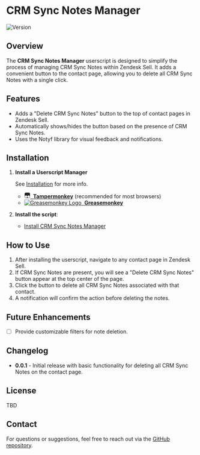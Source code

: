 # CRM Sync Notes Manager

![Version](https://img.shields.io/badge/version-0.0.1-blue)

## Overview
The **CRM Sync Notes Manager** userscript is designed to simplify the process of managing CRM Sync Notes within Zendesk Sell. It adds a convenient button to the contact page, allowing you to delete all CRM Sync Notes with a single click.

## Features
- Adds a "Delete CRM Sync Notes" button to the top of contact pages in Zendesk Sell.
- Automatically shows/hides the button based on the presence of CRM Sync Notes.
- Uses the Notyf library for visual feedback and notifications.

## Installation


1. **Install a Userscript Manager**

   See [Installation](/README.md#installation) for more info.

   - [![Tampermonkey Logo](/.github/images/README/favicons/tampermonkey.net/favicon-16.png) &nbsp;**Tampermonkey**](https://www.tampermonkey.net/) (recommended for most browsers)
   - [![Greasemonkey Logo](https://www.google.com/s2/favicons?sz=16&domain=wiki.greasespot.net) &nbsp;**Greasemonkey**](https://www.greasespot.net/)
   
2. **Install the script**:
   - [Install CRM Sync Notes Manager](https://raw.githubusercontent.com/Branden97/userscripts/main/dist/zendesk.com/notes-manager.user.js)

## How to Use
1. After installing the userscript, navigate to any contact page in Zendesk Sell.
2. If CRM Sync Notes are present, you will see a "Delete CRM Sync Notes" button appear at the top center of the page.
3. Click the button to delete all CRM Sync Notes associated with that contact.
4. A notification will confirm the action before deleting the notes.

## Future Enhancements
- [ ] Provide customizable filters for note deletion.

## Changelog
- **0.0.1** - Initial release with basic functionality for deleting all CRM Sync Notes on the contact page.

## License
TBD

## Contact
For questions or suggestions, feel free to reach out via the [GitHub repository](https://github.com/Branden97/userscripts).